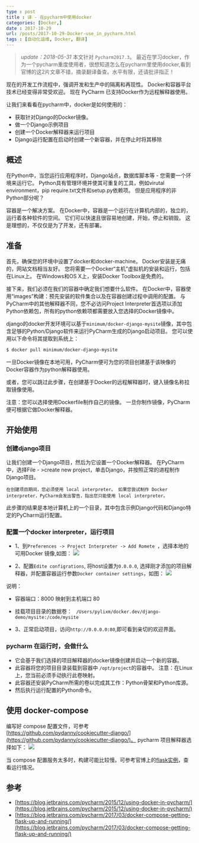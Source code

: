 ```yaml
---
type : post
title : 译 - 在pycharm中使用docker
categories: [Docker,] 
date : 2017-10-29
url: /posts/2017-10-29-Docker-use_in_pycharm.html 
tags : [自动化运维, Docker, 翻译]
---
```


>*update：2018-05-31*
>本文针对 `Pycharm2017.3`。
>最近在学习docker，作为一个pycharm重度使用者，很想知道怎么在pycharm里使用docker,看到官博的这2片文章不错，摘录翻译备查。水平有限，还请批评指正！

现在的开发工作流程中，强调开发和生产中的隔离和再现性。 Docker和容器平台技术已经变得非常受欢迎。 现在 PyCharm 已支持Docker作为远程解释器使用。

让我们来看看在pycharm中，docker是如何使用的：
- 获取针对Django的Docker镜像。
- 做一个Django示例项目
- 创建一个Docker解释器来运行项目
- Django运行配置在启动时创建一个新容器，并在停止时将其移除

<!-- more -->
## 概述

在Python中，当您运行应用程序时，Django站点，数据库脚本等 - 您需要一个环境来运行它。 Python具有管理环境并使其可重复的工具，例如virutal environment，pip require.txt文件和setup.py依赖项。 但是应用程序的非Python部分呢？

容器是一个解决方案。 在Docker中，容器是一个运行在计算机内部的，独立的，运行着各种软件的空间。 它们可以快速且很容易地创建，开始，停止和销毁。 这是理想的，不仅仅是为了开发，还有部署。


## 准备

首先，确保您的环境中设置了docker和docker-machine。 Docker安装是无痛的，网站文档相当友好。 您将需要一个Docker“主机”虚拟机的安装和运行，包括在Linux上。 在Windows和OS X上，安装Docker Toolbox是免费的。

接下来，我们必须在我们的容器中确定我们想要什么软件。 在Docker中，容器使用“images”构建：预先安装的软件集合以及在容器创建过程中调用的配置。 与PyCharm中的其他解释器不同，您不必访问Project Interpreter首选项以添加Python依赖包，所有的python依赖项都需要放入您选择的Docker镜像中。

django的docker开发环境可以基于`minimum/docker-django-mysite`镜像，其中包含足够的Python/Django软件来运行PyCharm生成的Django启动项目。 您可以使用以下命令将其提取到系统上：

```bash
$ docker pull minimum/docker-django-mysite
```

一旦Docker镜像在本地可用，PyCharm便可为您的项目创建基于该映像的Docker容器作为python解释器使用。

或者，您可以跳过此步骤，在创建基于Docker的远程解释器时，键入镜像名称拉取镜像使用。

注意：您可以选择使用Dockerfile制作自己的镜像。 一旦你制作镜像，PyCharm便可根据它做Docker解释器。


## 开始使用

### 创建django项目

让我们创建一个Django项目，然后为它设置一个Docker解释器。 在PyCharm中，选择File - >create new project，单击Django，并按照正常的进程制作Django项目。

`在创建项目期间，您必须使用 local interpreter。 如果您尝试制作 Docker interpreter，PyCharm会发出警告，指出您只能使用 local interpreter。`

此步骤的结果是本地计算机上的一个目录，其中包含示例Django代码和Django特定的PyCharm运行配置。

### 配置一个docker interpreter，运行项目

- 1、到`Preferences -> Project Interpreter -> Add Romete `，选择本地的可用Docker 镜像,如图：
![](/static/imgs/docker-config-1.png)

- 2、配置`Edite configrations`, 将host设置为`0.0.0.0`, 选择刚才添加的项目解释器，并配置容器运行参数`Docker container settings`，如图：
![](/static/imgs/docker-config-2.png)

说明：
- 容器端口：8000 映射到主机端口 80
- 挂载项目目录的数据卷： ` /Users/pylixm/docker.dev/django-demo/mysite:/code/mysite`

- 3、正常启动项目，访问`http://0.0.0.0:80`,即可看到亲切的欢迎界面。


### pycharm 在运行时，会做什么

- 它会基于我们选择的项目解释器的docker镜像创建并启动一个新的容器。
- 此容器将您的项目目录装载到容器中 `/opt/project`的容器中。 注意：在Linux上，您当前必须手动执行此卷映射。 
- 此容器还安装PyCharm所需的卷以完成其工作：Python骨架和Python库源。
- 然后执行运行配置的Python命令。


## 使用 docker-compose 

编写好 compose 配置文件，可参考 [https://github.com/pydanny/cookiecutter-django/](https://github.com/pydanny/cookiecutter-django/)。
pycharm 项目解释器选择如下：
![](/static/imgs/docker-compose-pycharm.png)

当 compose 配置服务太多时，构建可能比较慢。可参考官博上的[flask实例](https://github.com/ErnstHaagsman/flask-compose/blob/master/docker-compose.dev.yml)，查看运行情况。



## 参考

- [https://blog.jetbrains.com/pycharm/2015/12/using-docker-in-pycharm/](https://blog.jetbrains.com/pycharm/2015/12/using-docker-in-pycharm/)
- [https://blog.jetbrains.com/pycharm/2017/03/docker-compose-getting-flask-up-and-running/](https://blog.jetbrains.com/pycharm/2017/03/docker-compose-getting-flask-up-and-running/)